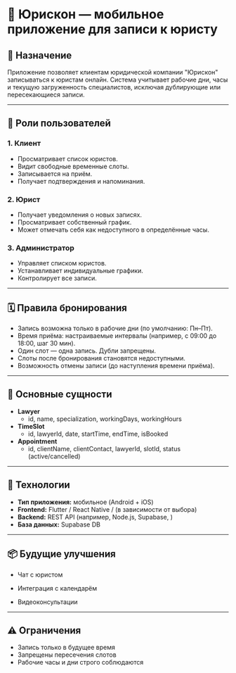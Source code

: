 # 📱 Юрискон — мобильное приложение для записи к юристу

## 🧭 Назначение
Приложение позволяет клиентам юридической компании "Юрискон" записываться к юристам онлайн. Система учитывает рабочие дни, часы и текущую загруженность специалистов, исключая дублирующие или пересекающиеся записи.

---

## 👤 Роли пользователей

### 1. Клиент
- Просматривает список юристов.
- Видит свободные временные слоты.
- Записывается на приём.
- Получает подтверждения и напоминания.

### 2. Юрист
- Получает уведомления о новых записях.
- Просматривает собственный график.
- Может отмечать себя как недоступного в определённые часы.

### 3. Администратор
- Управляет списком юристов.
- Устанавливает индивидуальные графики.
- Контролирует все записи.

---

## 🗓️ Правила бронирования

- Запись возможна только в рабочие дни (по умолчанию: Пн–Пт).
- Время приёма: настраиваемые интервалы (например, с 09:00 до 18:00, шаг 30 мин).
- Один слот — одна запись. Дубли запрещены.
- Слоты после бронирования становятся недоступными.
- Возможность отмены записи (до наступления времени приёма).

---

## 🧱 Основные сущности

- **Lawyer**
  - id, name, specialization, workingDays, workingHours
- **TimeSlot**
  - id, lawyerId, date, startTime, endTime, isBooked
- **Appointment**
  - id, clientName, clientContact, lawyerId, slotId, status (active/cancelled)

---

## 🔧 Технологии

- **Тип приложения:** мобильное (Android + iOS)
- **Frontend:** Flutter / React Native /  (в зависимости от выбора)
- **Backend:** REST API (например, Node.js, Supabase, )
- **База данных:**  Supabase DB

---

## 📦 Будущие улучшения
- Чат с юристом
- Интеграция с календарём

- Видеоконсультации

---

## ⚠️ Ограничения
- Запись только в будущее время
- Запрещены пересечения слотов
- Рабочие часы и дни строго соблюдаются

